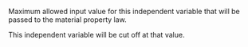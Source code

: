 Maximum allowed input value for this independent variable that will be passed
to the material property law.

This independent variable will be cut off at that value.
